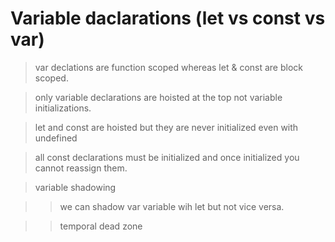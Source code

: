 # Variable daclarations (let vs const vs var)

> var declations are function scoped whereas let & const are block scoped.

> only variable declarations are hoisted at the top not variable initializations.

> let and const are hoisted but they are never initialized even with undefined

> all const declarations must be initialized and once initialized you cannot reassign them.

> variable shadowing

> > we can shadow var variable wih let but not vice versa.

> > temporal dead zone
